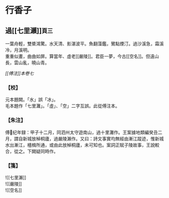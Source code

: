 # 行香子

## 過[[七里瀨]]`頁三`

一葉舟輕，雙槳鴻驚。水天清、影湛波平。魚翻藻鑑，鷺點煙汀。過沙溪急，霜溪冷，月溪明。\
重重似畫，曲曲如屏。算當年、虛老[[嚴陵]]。君臣一夢，今古[[空名]]。但遠山長，雲山亂，曉山青。

*[[傅注]]本卷七*

### 【校】

元本題闕。「水」誤「冰」。\
毛本題作「七里灘」。「虛」、「空」二字互誤。此從傅注本。

### 【朱注】

傅𦸂纪年録：甲子十二月，同泗州太守遊南山，過十里灘作。王案據地類編癸丑二月，謂自新城放棹桐廬，過嚴陵瀨作。又曰：詩文事實均無經由漸江蹤迹，惟新城水出漸江，檣楫所通，或由此放棹桐廬，未可知也。案詞正賦子陵故事，王說較合，從之。下闕疑同時作。

### 【箋】

![[七里瀨]]\
![[嚴陵]]\
![[空名]]
